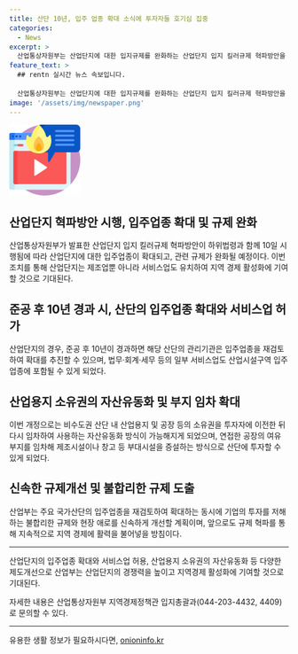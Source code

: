```yaml
---
title: 산단 10년, 입주 업종 확대 소식에 투자자들 호기심 집중
categories:
  - News
excerpt: >
  산업통상자원부는 산업단지에 대한 입지규제를 완화하는 산업단지 입지 킬러규제 혁파방안을 시행한다고 밝혔습니다. 이에 따라, 준공 후 10년이 지난 산단은 새로운 업종을 받아들일 수 있게 되며, 서비스업 또한 입주가 가능해졌습니다. 또한, 투자자들은 산업용지와 공장의 소유권을 양도하고 다시 임차하는 방식으로 자금을 조달할 수 있게 되었으며, 산단 내 기업들이 산업용지를 현물출자할 경우 5년간의 처분 제한을 받지 않게 되는 등 제도적 개선 사항도 함께 시행될 예정입니다.
feature_text: >
  ## rentn 실시간 뉴스 속보입니다.

  산업통상자원부는 산업단지에 대한 입지규제를 완화하는 산업단지 입지 킬러규제 혁파방안을 시행한다고 밝혔습니다. 이에 따라, 준공 후 10년이 지난 산단은 새로운 업종을 받아들일 수 있게 되며, 서비스업 또한 입주가 가능해졌습니다. 또한, 투자자들은 산업용지와 공장의 소유권을 양도하고 다시 임차하는 방식으로 자금을 조달할 수 있게 되었으며, 산단 내 기업들이 산업용지를 현물출자할 경우 5년간의 처분 제한을 받지 않게 되는 등 제도적 개선 사항도 함께 시행될 예정입니다.
image: '/assets/img/newspaper.png'
---
```


<p><img src="/assets/img/news.png" alt="rentncar 속보" /></p>

<h2>산업단지 혁파방안 시행, 입주업종 확대 및 규제 완화</h2>

<p data-ke-size="size16">산업통상자원부가 발표한 산업단지 입지 킬러규제 혁파방안이 하위법령과 함께 10일 시행됨에 따라 산업단지에 대한 입주업종이 확대되고, 관련 규제가 완화될 예정이다. 이번 조치를 통해 산업단지는 제조업뿐 아니라 서비스업도 유치하여 지역 경제 활성화에 기여할 것으로 기대된다.</p>

<h2>준공 후 10년 경과 시, 산단의 입주업종 확대와 서비스업 허가</h2>

<p data-ke-size="size16">산업단지의 경우, 준공 후 10년이 경과하면 해당 산단의 관리기관은 입주업종을 재검토하여 확대를 추진할 수 있으며, 법무·회계·세무 등의 일부 서비스업도 산업시설구역 입주업종에 포함될 수 있게 되었다.</p>

<h2>산업용지 소유권의 자산유동화 및 부지 임차 확대</h2>

<p data-ke-size="size16">이번 개정으로는 비수도권 산단 내 산업용지 및 공장 등의 소유권을 투자자에 이전한 뒤 다시 임차하여 사용하는 자산유동화 방식이 가능해지게 되었으며, 연접한 공장의 여유 부지를 임차해 제조시설이나 창고 등 부대시설을 증설하는 방식으로 산단에 투자할 수 있게 되었다.</p>

<h2>신속한 규제개선 및 불합리한 규제 도출</h2>

<p data-ke-size="size16">산업부는 주요 국가산단의 입주업종을 재검토하여 확대하는 동시에 기업의 투자를 저해하는 불합리한 규제와 현장 애로를 신속하게 개선할 계획이며, 앞으로도 규제 혁파를 통해 지속적으로 지역 경제에 활력을 불어넣을 방침이다.</p>

<hr>

<p data-ke-size="size16">산업단지의 입주업종 확대와 서비스업 허용, 산업용지 소유권의 자산유동화 등 다양한 제도개선으로 산업부는 산업단지의 경쟁력을 높이고 지역경제 활성화에 기여할 것으로 기대된다.</p>

<p data-ke-size="size16">자세한 내용은 산업통상자원부 지역경제정책관 입지총괄과(044-203-4432, 4409)로 문의할 수 있다.</p>

<hr>
유용한 생활 정보가 필요하시다면, <a href="https://onioninfo.kr" rel="dofollow">onioninfo.kr</a>


